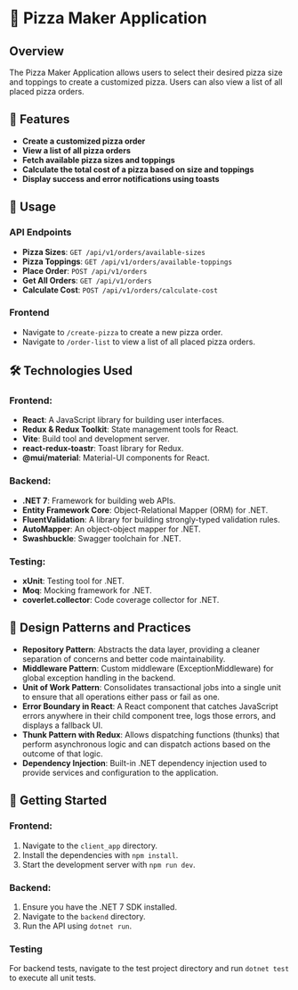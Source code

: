 # 🍕 Pizza Maker Application

## Overview

The Pizza Maker Application allows users to select their desired pizza size and toppings to create a customized pizza. Users can also view a list of all placed pizza orders.

## 🌟 Features

- **Create a customized pizza order**
- **View a list of all pizza orders**
- **Fetch available pizza sizes and toppings**
- **Calculate the total cost of a pizza based on size and toppings**
- **Display success and error notifications using toasts**

## 🔧 Usage

### API Endpoints

- **Pizza Sizes**: `GET /api/v1/orders/available-sizes`
- **Pizza Toppings**: `GET /api/v1/orders/available-toppings`
- **Place Order**: `POST /api/v1/orders`
- **Get All Orders**: `GET /api/v1/orders`
- **Calculate Cost**: `POST /api/v1/orders/calculate-cost`

### Frontend

- Navigate to `/create-pizza` to create a new pizza order.
- Navigate to `/order-list` to view a list of all placed pizza orders.

## 🛠️ Technologies Used

### Frontend:

- **React**: A JavaScript library for building user interfaces.
- **Redux & Redux Toolkit**: State management tools for React.
- **Vite**: Build tool and development server.
- **react-redux-toastr**: Toast library for Redux.
- **@mui/material**: Material-UI components for React.

### Backend:

- **.NET 7**: Framework for building web APIs.
- **Entity Framework Core**: Object-Relational Mapper (ORM) for .NET.
- **FluentValidation**: A library for building strongly-typed validation rules.
- **AutoMapper**: An object-object mapper for .NET.
- **Swashbuckle**: Swagger toolchain for .NET.

### Testing:

- **xUnit**: Testing tool for .NET.
- **Moq**: Mocking framework for .NET.
- **coverlet.collector**: Code coverage collector for .NET.

## 📐 Design Patterns and Practices

- **Repository Pattern**: Abstracts the data layer, providing a cleaner separation of concerns and better code maintainability.
- **Middleware Pattern**: Custom middleware (ExceptionMiddleware) for global exception handling in the backend.
- **Unit of Work Pattern**: Consolidates transactional jobs into a single unit to ensure that all operations either pass or fail as one.
- **Error Boundary in React**: A React component that catches JavaScript errors anywhere in their child component tree, logs those errors, and displays a fallback UI.
- **Thunk Pattern with Redux**: Allows dispatching functions (thunks) that perform asynchronous logic and can dispatch actions based on the outcome of that logic.
- **Dependency Injection**: Built-in .NET dependency injection used to provide services and configuration to the application.

## 🚀 Getting Started

### Frontend:

1. Navigate to the `client_app` directory.
2. Install the dependencies with `npm install`.
3. Start the development server with `npm run dev`.

### Backend:

1. Ensure you have the .NET 7 SDK installed.
2. Navigate to the `backend` directory.
3. Run the API using `dotnet run`.

### Testing

For backend tests, navigate to the test project directory and run `dotnet test` to execute all unit tests.